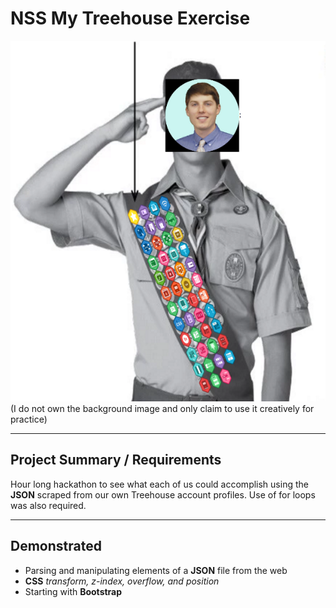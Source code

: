 # NSS My Treehouse Exercise

![Splashpage](https://raw.githubusercontent.com/mitchellblom/my-treehouse/xar/treehouse.png)
(I do not own the background image and only claim to use it creatively for practice)

<hr>

## Project Summary / Requirements
Hour long hackathon to see what each of us could accomplish using the **JSON** scraped from our own Treehouse account profiles. Use of for loops was also required.

<hr>

## Demonstrated
 - Parsing and manipulating elements of a **JSON** file from the web
 - **CSS** *transform, z-index, overflow, and position*
 - Starting with **Bootstrap**